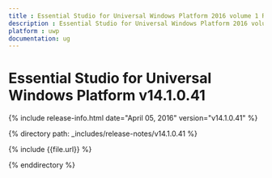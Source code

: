 ```yaml
---
title : Essential Studio for Universal Windows Platform 2016 volume 1 Release Notes
description : Essential Studio for Universal Windows Platform 2016 volume 1 Release Notes
platform : uwp
documentation: ug
---
```


# Essential Studio for Universal Windows Platform v14.1.0.41

{% include release-info.html date="April 05, 2016" version="v14.1.0.41" %} 

{% directory path: _includes/release-notes/v14.1.0.41 %}

{% include {{file.url}} %}

{% enddirectory %}